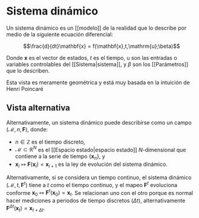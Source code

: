 # Sistema dinámico
Un sistema dinámico es un [[modelo]] de la realidad que lo describe por medio de la siguiente ecuación diferencial:

$$\frac{d}{dt}\mathbf{x} = f(\mathbf{x},t,\mathrm{u};\beta)$$

Donde $\mathbf{x}$ es el vector de estados, $t$ es el tiempo, $\mathrm{u}$ son las entradas o variables controlables del [[Sistema|sistema]], y $\beta$ son los [[Parámetros]] que lo describen.

Esta vista es meramente geométrica y está muy basada en la intuición de Henri Poincaré

## Vista alternativa
Alternativamente, un sistema dinámico puede describirse como un campo $(\mathcal{M},n,\mathbf{F})$, donde:

- $n\in\mathbb{Z}$ es el tiempo discreto, 
- $\mathcal{M}\subset\mathbb{R}^N$ es el [[Espacio estado|espacio estado]] $N$-dimensional que contiene a la serie de tiempo $\{\mathbf{x}_n\}$, y 
- $\mathbf{x}_i \mapsto \mathbf{F}(\mathbf{x}_i)=\mathbf{x}_{i+1}$ es la ley de evolución del sistema dinámico.  

Alternativamente, si se considera un tiempo continuo, el sistema dinámico $(\mathcal{M},t,\mathbf{F}^t)$ tiene a $t$ como el tiempo continuo, y el mapeo $\mathbf{F}^t$ evoluciona conforme $\mathbf{x}_0\longmapsto\mathbf{F}^t(\mathbf{x}_0)=\mathbf{x}_t$. Se relacionan uno con el otro porque es normal hacer mediciones a periodos de tiempo discretos ($\Delta t$), alternativamente $\mathbf{F}^{\Delta t}(\mathbf{x}_t)=\mathbf{x}_{t+\Delta t}$.